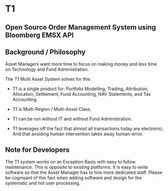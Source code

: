 T1
==

Open Source Order Management System using Bloomberg EMSX API
------------------------------------------------------------

Background / Philosophy
-----------------------
Asset Managers want more time to focus on making money and less time on Technology and Fund Administration.

The T1 Multi Asset System solves for this
- T1 is a single product for:
  Portfolio Modelling, Trading, Attribution, Allocation, Settlement, Fund Accounting, NAV Statements, and Tax Accounting.
  
- T1 is Multi-Region / Multi-Asset Class.

- T1 can be run without IT and without Fund Administration.

- T1 leverages off the fact that almost all transactions today are electronic; 
   And that avoiding human intervention takes away human-error.


Note for Developers
-------------------
The T1 system works on an Exception Basis with easy to follow maintenance. This is opposite to existing platforms.
It is easy to write software so that the Asset Manager has to hire more dedicated staff.
Please be cognisant of this fact when adding software and design for the systematic and not user processing.
